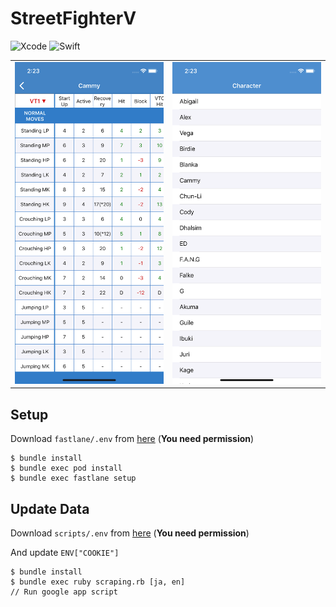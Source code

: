 # StreetFighterV

![Xcode](https://img.shields.io/badge/Xcode-10.2.1-brightgreen.svg)
![Swift](https://img.shields.io/badge/Swift-5.0-brightgreen.svg)

| | |
|---|---|
|![Frame](https://raw.githubusercontent.com/Nonchalant/StreetFighterV/master/documents/Frame.png?token=ABH4HOYPGDL3DUPAAE3RFWK43RZIE)|![Character](https://raw.githubusercontent.com/Nonchalant/StreetFighterV/master/documents/Character.png?token=ABH4HO3J7DDAJZ24FOIDQP243RZGK)|

## Setup

Download `fastlane/.env` from [here](https://github.com/Nonchalant/env/blob/master/StreetFighterV/fastlane/.env) (**You need permission**)

```
$ bundle install
$ bundle exec pod install
$ bundle exec fastlane setup
```

## Update Data

Download `scripts/.env` from [here](https://github.com/Nonchalant/env/blob/master/StreetFighterV/scripts/.env) (**You need permission**)

And update `ENV["COOKIE"]`

```
$ bundle install
$ bundle exec ruby scraping.rb [ja, en]
// Run google app script
```
